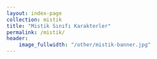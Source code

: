 ```yaml
---
layout: index-page
collection: mistik
title: "Mistik Sınıfı Karakterler"
permalink: /mistik/
header:
    image_fullwidth: "/other/mistik-banner.jpg"
---
```

